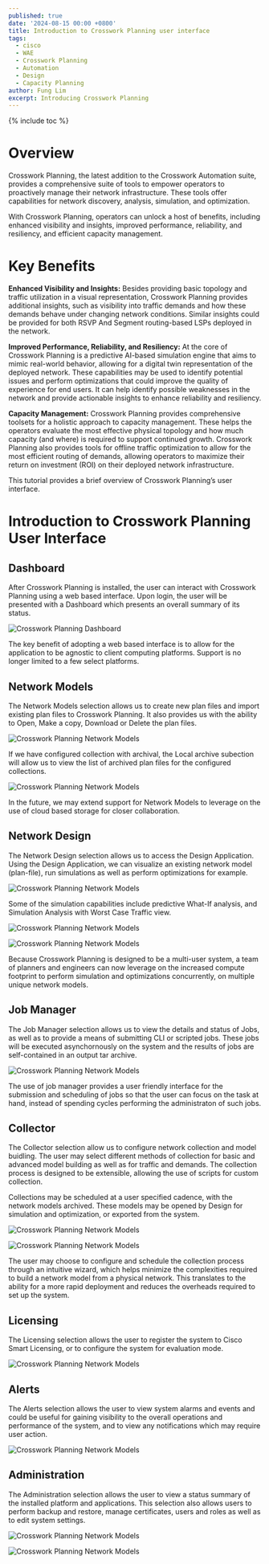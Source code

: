 ```yaml
---
published: true
date: '2024-08-15 00:00 +0800'
title: Introduction to Crosswork Planning user interface
tags:
  - cisco
  - WAE
  - Crosswork Planning
  - Automation
  - Design
  - Capacity Planning
author: Fung Lim
excerpt: Introducing Crosswork Planning
---
```

{% include toc %}

# Overview


Crosswork Planning, the latest addition to the Crosswork Automation  suite, provides a comprehensive suite of tools to empower operators to proactively manage their network infrastructure. These tools offer capabilities for network discovery, analysis, simulation, and optimization.

With Crosswork Planning, operators can unlock a host of benefits, including enhanced visibility and insights, improved performance, reliability, and resiliency, and efficient capacity management.

# Key Benefits

**Enhanced Visibility and Insights:** Besides providing basic topology and traffic utilization in a visual representation, Crosswork Planning provides additional insights, such as visibility into traffic demands and how these demands behave under changing network conditions. Similar insights could be provided for both RSVP And Segment routing-based LSPs deployed in the network. 

**Improved Performance, Reliability, and Resiliency:** At the core of Crosswork Planning is a predictive AI-based simulation engine that aims to mimic real-world behavior, allowing for a digital twin representation of the deployed network. These capabilities may be used to identify potential issues and perform optimizations that could improve the quality of experience for end users. It can help identify possible weaknesses in the network and provide actionable insights to enhance reliability and resiliency.

**Capacity Management:** Crosswork Planning provides comprehensive toolsets for a holistic approach to capacity management. These helps the operators evaluate the most effective physical topology and how much capacity (and where) is required to support continued growth. Crosswork Planning also provides tools for offline traffic optimization to allow for the most efficient routing of demands, allowing operators to maximize their return on investment (ROI) on their deployed network infrastructure.

This tutorial provides a brief overview of Crosswork Planning’s user interface.

# Introduction to Crosswork Planning User Interface

## Dashboard ##

After Crosswork Planning is installed, the user can interact with Crosswork Planning using a web based interface. Upon login, the user will be presented with a Dashboard which presents an overall summary of its status.

![Crosswork Planning Dashboard]({{site.baseurl}}/images/intro-cp-dashboard-001.png)

The key benefit of adopting a web based interface is to allow for the application to be agnostic to client computing platforms. Support is no longer limited to a few select platforms.

## Network Models ##

The Network Models selection allows us to create new plan files and import existing plan files to Crosswork Planning. It also provides us with the ability to Open, Make a copy, Download or Delete the plan files. 

![Crosswork Planning Network Models]({{site.baseurl}}/images/intro-cp-network-models-001.png)

If we have configured collection with archival, the Local archive subection will allow us to view the list of archived plan files for the configured collections.

![Crosswork Planning Network Models]({{site.baseurl}}/images/intro-cp-network-models-archive-001.png)

In the future, we may extend support for Network Models to leverage on the use of cloud based storage for closer collaboration.

## Network Design ##

The Network Design selection allows us to access the Design Application. Using the Design Application, we can visualize an existing network model (plan-file), run simulations as well as perform optimizations for example.

![Crosswork Planning Network Models]({{site.baseurl}}/images/intro-cp-network-design-main-001.png)

Some of the simulation capabilities include predictive What-If analysis, and Simulation Analysis with Worst Case Traffic view.

![Crosswork Planning Network Models]({{site.baseurl}}/images/intro-cp-network-design-demands-001.png)

![Crosswork Planning Network Models]({{site.baseurl}}/images/intro-cp-network-design-sim-analysis-001.png)

Because Crosswork Planning is designed to be a multi-user system, a team of planners and engineers can now leverage on the increased compute footprint to perform simulation and optimizations concurrently, on multiple unique network models.

## Job Manager ##

The Job Manager selection allows us to view the details and status of Jobs, as well as to provide a means of submitting CLI or scripted jobs. These jobs will be executed asynchornously on the system and the results of jobs are self-contained in an output tar archive.

![Crosswork Planning Network Models]({{site.baseurl}}/images/intro-cp-job-manager-001.png)

The use of job manager provides a user friendly interface for the submission and scheduling of jobs so that the user can focus on the task at hand, instead of spending cycles performing the administraton of such jobs.

## Collector ##

The Collector selection allow us to configure network collection and model buidling. The user may select different methods of collection for basic and advanced model building as well as for traffic and demands. The collection process is designed to be extensible, allowing the use of scripts for custom collection.

Collections may be scheduled at a user specified cadence, with the network models archived. These models may be opened by Design for simulation and optimization, or exported from the system.

![Crosswork Planning Network Models]({{site.baseurl}}/images/intro-cp-collection-001.png)

![Crosswork Planning Network Models]({{site.baseurl}}/images/intro-cp-collection-002.png)

The user may choose to configure and schedule the collection process through an intuitive wizard, which helps minimize the complexities required to build a network model from a physical network. This translates to the ability for a more rapid deployment and reduces the overheads required to set up the system.

## Licensing ##

The Licensing selection allows the user to register the system to Cisco Smart Licensing, or to configure the system for evaluation mode.

![Crosswork Planning Network Models]({{site.baseurl}}/images/intro-cp-smart-license-001.png)


## Alerts ##

The Alerts selection allows the user to view system alarms and events and could be useful for gaining visibility to the overall operations and performance of the system, and to view any notifications which may require user action.

![Crosswork Planning Network Models]({{site.baseurl}}/images/intro-cp-alerts-001.png)


## Administration ##

The Administration selection allows the user to view a status summary of the installed platform and applications. This selection also allows users to perform backup and restore, manage certificates, users and roles as well as to edit system settings.

![Crosswork Planning Network Models]({{site.baseurl}}/images/intro-cp-admin-001.png)

![Crosswork Planning Network Models]({{site.baseurl}}/images/intro-cp-admin-settings-001.png)



















